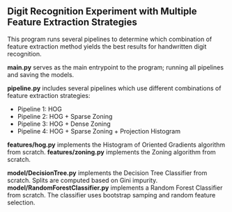 ## Digit Recognition Experiment with Multiple Feature Extraction Strategies

This program runs several pipelines to determine which combination of feature extraction method yields the best results for handwritten digit recognition.

**main.py** serves as the main entrypoint to the program; running all pipelines and saving the models.

**pipeline.py** includes several pipelines which use different combinations of feature extraction strategies:
- Pipeline 1: HOG
- Pipeline 2: HOG + Sparse Zoning
- Pipeline 3: HOG + Dense Zoning
- Pipeline 4: HOG + Sparse Zoning + Projection Histogram

**features/hog.py** implements the Histogram of Oriented Gradients algorithm from scratch.
**features/zoning.py** implements the Zoning algorithm from scratch.

**model/DecisionTree.py** implements the Decision Tree Classifier from scratch. Splits are computed based on Gini impurity.<br>
**model/RandomForestClassifier.py** implements a Random Forest Classifier from scratch. The classifier uses bootstrap samping and random feature selection.